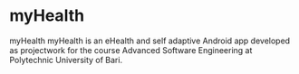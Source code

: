 # myHealth
myHealth myHealth is an eHealth and self adaptive Android app developed as projectwork for the course Advanced Software Engineering at Polytechnic University of Bari.
